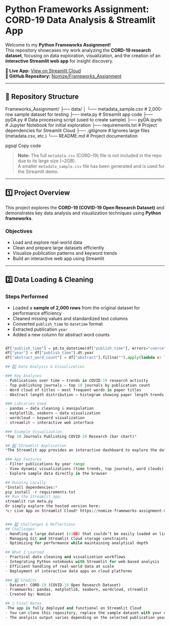 # Python Frameworks Assignment: CORD-19 Data Analysis & Streamlit App

Welcome to my **Python Frameworks Assignment!**  
This repository showcases my work analyzing the **CORD-19 research dataset**, focusing on data exploration, visualization, and the creation of an **interactive Streamlit web app** for insight discovery.

**🔗 Live App:** [View on Streamlit Cloud](https://nomize-frameworks-assignment-meta-cst38i.streamlit.app/)  
**📁 GitHub Repository:** [Nomize/Frameworks_Assignment](https://github.com/Nomize/Frameworks_Assignment.git)

---

## 📂 Repository Structure

Frameworks_Assignment/
├── data/
│ └── metadata_sample.csv # 2,000-row sample dataset for testing
├── meta.py # Streamlit app code
├── pyDA.py # Data processing script (used to create sample)
├── pyDA.ipynb # Jupyter Notebook for initial exploration
├── requirements.txt # Project dependencies for Streamlit Cloud
├── .gitignore # Ignores large files (metadata.csv, etc.)
└── README.md # Project documentation

pgsql
Copy code

> **Note:** The full `metadata.csv` (CORD-19) file is not included in the repo due to its large size (~2GB).  
> A smaller `metadata_sample.csv` file has been generated and is used for the Streamlit demo.

---

## 1️⃣ Project Overview

This project explores the **CORD-19 (COVID-19 Open Research Dataset)** and demonstrates key data analysis and visualization techniques using **Python frameworks**.

### Objectives
- Load and explore real-world data  
- Clean and prepare large datasets efficiently  
- Visualize publication patterns and keyword trends  
- Build an interactive web app using Streamlit  

---

## 2️⃣ Data Loading & Cleaning

### Steps Performed
- Loaded a **sample of 2,000 rows** from the original dataset for performance efficiency  
- Cleaned missing values and standardized text columns  
- Converted `publish_time` to `datetime` format  
- Extracted publication `year`  
- Added a new column for abstract word counts  

```python

df["publish_time"] = pd.to_datetime(df["publish_time"], errors="coerce")
df["year"] = df["publish_time"].dt.year
df["abstract_word_count"] = df["abstract"].fillna("").apply(lambda x: len(x.split()))

## 3️⃣ Data Analysis & Visualization

### Key Analyses
- Publications over time – trends in COVID-19 research activity
- Top publishing journals – top 10 journals by publication count
- Word cloud of titles – most frequent words in paper titles
- Abstract length distribution – histogram showing paper length trends

### Libraries Used
- pandas – data cleaning & manipulation
- matplotlib, seaborn – data visualization
- wordcloud – keyword visualization
- streamlit – interactive web interface

### Example Visualization:
*Top 10 Journals Publishing COVID-19 Research (bar chart)*

## 4️⃣ Streamlit Application
*The Streamlit app provides an interactive dashboard to explore the dataset dynamically.*

### App Features
- Filter publications by year range
- View dynamic visualizations (time trends, top journals, word clouds)
- Explore sample data directly in the browser

## Running Locally
*Install dependencies:*
pip install -r requirements.txt
## Run the Streamlit app:
streamlit run meta.py
Or simply explore the hosted version here:
*👉 Live App on Streamlit Cloud* https://nomize-frameworks-assignment-meta-cst38i.streamlit.app/


### 5️⃣ Challenges & Reflections
## Challenges
- Handling a large dataset (>1GB) that couldn’t be easily loaded on limited RAM
- Managing Git and Streamlit Cloud storage constraints
- Optimizing for performance while maintaining analytical depth

## What I Learned
- Practical data cleaning and visualization workflows
- Integrating Python notebooks with Streamlit for web-based analysis
- Efficient handling of real-world data at scale
- Deployment of interactive data apps on cloud platforms

### 6️⃣ Credits
- Dataset: CORD-19 (COVID-19 Open Research Dataset)
- Frameworks: pandas, matplotlib, seaborn, wordcloud, streamlit
- Created by: Nomize

## 🧭 Final Notes
-The app is fully deployed and functional on Streamlit Cloud
- You can clone this repository, replace the sample dataset with your own, and run the analysis locally.
- The analysis output varies depending on the selected publication year range — wider year spans yield richer visualizations.
